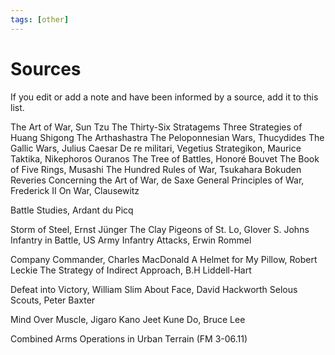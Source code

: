 ```yaml
---
tags: [other]
---
```


# Sources

If you edit or add a note and have been informed by a source, add it to this list.

The Art of War, Sun Tzu
The Thirty-Six Stratagems
Three Strategies of Huang Shigong
The Arthashastra
The Peloponnesian Wars, Thucydides
The Gallic Wars, Julius Caesar
De re militari, Vegetius
Strategikon, Maurice
Taktika,  Nikephoros Ouranos 
The Tree of Battles, Honoré Bouvet
The Book of Five Rings, Musashi
The Hundred Rules of War, Tsukahara Bokuden
Reveries Concerning the Art of War, de Saxe
General Principles of War, Frederick II
On War, Clausewitz

Battle Studies, Ardant du Picq

Storm of Steel, Ernst Jünger
The Clay Pigeons of St. Lo, Glover S. Johns
Infantry in Battle, US Army
Infantry Attacks, Erwin Rommel

Company Commander, Charles MacDonald
A Helmet for My Pillow, Robert Leckie
The Strategy of Indirect Approach, B.H Liddell-Hart

Defeat into Victory, William Slim
About Face, David Hackworth
Selous Scouts, Peter Baxter

Mind Over Muscle, Jigaro Kano
Jeet Kune Do, Bruce Lee


Combined Arms Operations in Urban Terrain (FM 3-06.11)
